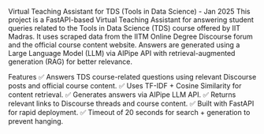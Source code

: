 Virtual Teaching Assistant for TDS (Tools in Data Science) - Jan 2025
This project is a FastAPI-based Virtual Teaching Assistant for answering student queries related to the Tools in Data Science (TDS) course offered by IIT Madras. It uses scraped data from the IITM Online Degree Discourse forum and the official course content website. Answers are generated using a Large Language Model (LLM) via AIPipe API with retrieval-augmented generation (RAG) for better relevance.

Features
✅ Answers TDS course-related questions using relevant Discourse posts and official course content.
✅ Uses TF-IDF + Cosine Similarity for content retrieval.
✅ Generates answers via AIPipe LLM API.
✅ Returns relevant links to Discourse threads and course content.
✅ Built with FastAPI for rapid deployment.
✅ Timeout of 20 seconds for search + generation to prevent hanging.
